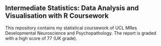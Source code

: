 ## Intermediate Statistics: Data Analysis and Visualisation with R Coursework
This repository contains my statistical coursework of UCL MRes Developmental Neuroscience and Psychopathology. 
The report is graded with a high score of 77 (UK grade).
